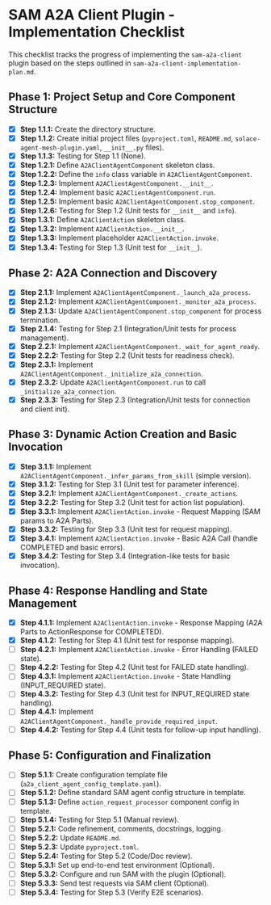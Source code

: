 # SAM A2A Client Plugin - Implementation Checklist

This checklist tracks the progress of implementing the `sam-a2a-client` plugin based on the steps outlined in `sam-a2a-client-implementation-plan.md`.

## Phase 1: Project Setup and Core Component Structure

- [x] **Step 1.1.1:** Create the directory structure.
- [x] **Step 1.1.2:** Create initial project files (`pyproject.toml`, `README.md`, `solace-agent-mesh-plugin.yaml`, `__init__.py` files).
- [x] **Step 1.1.3:** Testing for Step 1.1 (None).
- [x] **Step 1.2.1:** Define `A2AClientAgentComponent` skeleton class.
- [x] **Step 1.2.2:** Define the `info` class variable in `A2AClientAgentComponent`.
- [x] **Step 1.2.3:** Implement `A2AClientAgentComponent.__init__`.
- [x] **Step 1.2.4:** Implement basic `A2AClientAgentComponent.run`.
- [x] **Step 1.2.5:** Implement basic `A2AClientAgentComponent.stop_component`.
- [x] **Step 1.2.6:** Testing for Step 1.2 (Unit tests for `__init__` and `info`).
- [x] **Step 1.3.1:** Define `A2AClientAction` skeleton class.
- [x] **Step 1.3.2:** Implement `A2AClientAction.__init__`.
- [x] **Step 1.3.3:** Implement placeholder `A2AClientAction.invoke`.
- [x] **Step 1.3.4:** Testing for Step 1.3 (Unit test for `__init__`).

## Phase 2: A2A Connection and Discovery

- [x] **Step 2.1.1:** Implement `A2AClientAgentComponent._launch_a2a_process`.
- [x] **Step 2.1.2:** Implement `A2AClientAgentComponent._monitor_a2a_process`.
- [x] **Step 2.1.3:** Update `A2AClientAgentComponent.stop_component` for process termination.
- [x] **Step 2.1.4:** Testing for Step 2.1 (Integration/Unit tests for process management).
- [x] **Step 2.2.1:** Implement `A2AClientAgentComponent._wait_for_agent_ready`.
- [x] **Step 2.2.2:** Testing for Step 2.2 (Unit tests for readiness check).
- [x] **Step 2.3.1:** Implement `A2AClientAgentComponent._initialize_a2a_connection`.
- [x] **Step 2.3.2:** Update `A2AClientAgentComponent.run` to call `_initialize_a2a_connection`.
- [x] **Step 2.3.3:** Testing for Step 2.3 (Integration/Unit tests for connection and client init).

## Phase 3: Dynamic Action Creation and Basic Invocation

- [x] **Step 3.1.1:** Implement `A2AClientAgentComponent._infer_params_from_skill` (simple version).
- [x] **Step 3.1.2:** Testing for Step 3.1 (Unit test for parameter inference).
- [x] **Step 3.2.1:** Implement `A2AClientAgentComponent._create_actions`.
- [x] **Step 3.2.2:** Testing for Step 3.2 (Unit test for action list population).
- [x] **Step 3.3.1:** Implement `A2AClientAction.invoke` - Request Mapping (SAM params to A2A Parts).
- [x] **Step 3.3.2:** Testing for Step 3.3 (Unit test for request mapping).
- [x] **Step 3.4.1:** Implement `A2AClientAction.invoke` - Basic A2A Call (handle COMPLETED and basic errors).
- [x] **Step 3.4.2:** Testing for Step 3.4 (Integration-like tests for basic invocation).

## Phase 4: Response Handling and State Management

- [x] **Step 4.1.1:** Implement `A2AClientAction.invoke` - Response Mapping (A2A Parts to ActionResponse for COMPLETED).
- [x] **Step 4.1.2:** Testing for Step 4.1 (Unit test for response mapping).
- [ ] **Step 4.2.1:** Implement `A2AClientAction.invoke` - Error Handling (FAILED state).
- [ ] **Step 4.2.2:** Testing for Step 4.2 (Unit test for FAILED state handling).
- [ ] **Step 4.3.1:** Implement `A2AClientAction.invoke` - State Handling (INPUT_REQUIRED state).
- [ ] **Step 4.3.2:** Testing for Step 4.3 (Unit test for INPUT_REQUIRED state handling).
- [ ] **Step 4.4.1:** Implement `A2AClientAgentComponent._handle_provide_required_input`.
- [ ] **Step 4.4.2:** Testing for Step 4.4 (Unit tests for follow-up input handling).

## Phase 5: Configuration and Finalization

- [ ] **Step 5.1.1:** Create configuration template file (`a2a_client_agent_config_template.yaml`).
- [ ] **Step 5.1.2:** Define standard SAM agent config structure in template.
- [ ] **Step 5.1.3:** Define `action_request_processor` component config in template.
- [ ] **Step 5.1.4:** Testing for Step 5.1 (Manual review).
- [ ] **Step 5.2.1:** Code refinement, comments, docstrings, logging.
- [ ] **Step 5.2.2:** Update `README.md`.
- [ ] **Step 5.2.3:** Update `pyproject.toml`.
- [ ] **Step 5.2.4:** Testing for Step 5.2 (Code/Doc review).
- [ ] **Step 5.3.1:** Set up end-to-end test environment (Optional).
- [ ] **Step 5.3.2:** Configure and run SAM with the plugin (Optional).
- [ ] **Step 5.3.3:** Send test requests via SAM client (Optional).
- [ ] **Step 5.3.4:** Testing for Step 5.3 (Verify E2E scenarios).
